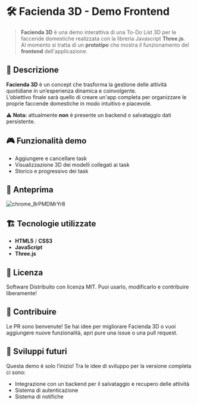 # 🛠️ Facienda 3D - Demo Frontend

> **Facienda 3D** è una demo interattiva di una To-Do List 3D per le faccende domestiche realizzata con la libreria Javascript **Three.js**.  
> Al momento si tratta di un **prototipo** che mostra il funzionamento del **frontend** dell'applicazione.


## 🚀 Descrizione

**Facienda 3D** è un concept che trasforma la gestione delle attività quotidiane in un’esperienza dinamica e coinvolgente.  
L’obiettivo finale sarà quello di creare un'app completa per organizzare le proprie faccende domestiche in modo intuitivo e piacevole.  

⚠️ **Nota:** attualmente **non** è presente un backend o salvataggio dati persistente.  


## 🎮 Funzionalità demo

- Aggiungere e cancellare task
- Visualizzazione 3D dei modelli collegati ai task    
- Storico e progressivo dei task  


## 🌟 Anteprima

![chrome_8rPMDMrYr8](https://github.com/user-attachments/assets/5b3d3367-64bc-4ad7-ae31-e5dc65ce3125)


## 🏗️ Tecnologie utilizzate

- **HTML5** / **CSS3**
- **JavaScript**
- **Three.js**

## 📄 Licenza
Software Distribuito con licenza MIT.
Puoi usarlo, modificarlo e contribuire liberamente!

## 🤝 Contribuire
Le PR sono benvenute!
Se hai idee per migliorare Facienda 3D o vuoi aggiungere nuove funzionalità, apri pure una issue o una pull request.

## 🔮 Sviluppi futuri
Questa demo è solo l’inizio!
Tra le idee di sviluppo per la versione completa ci sono:

- Integrazione con un backend per il salvataggio e recupero delle attività
- Sistema di autenticazione 
- Sistema di notifiche

